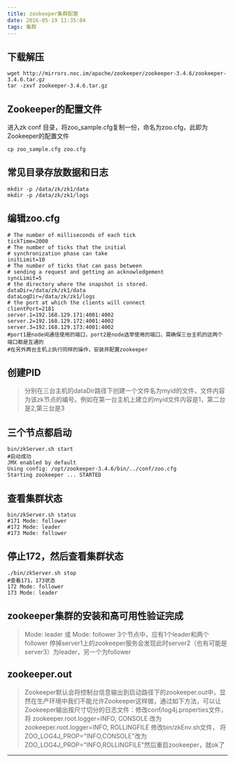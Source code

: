 ```yaml
---
title: zookeeper集群配置
date: 2016-05-19 11:35:04
tags: 集群
---
```


## 下载解压 ##
```
wget http://mirrors.noc.im/apache/zookeeper/zookeeper-3.4.6/zookeeper-3.4.6.tar.gz
tar -zxvf zookeeper-3.4.6.tar.gz
```

## Zookeeper的配置文件 ##
进入zk conf 目录，将zoo_sample.cfg复制一份，命名为zoo.cfg，此即为Zookeeper的配置文件
```
cp zoo_sample.cfg zoo.cfg
```

<!--more-->

## 常见目录存放数据和日志 ##
```
mkdir -p /data/zk/zk1/data
mkdir -p /data/zk/zk1/logs
```

## 编辑zoo.cfg ##
```
# The number of milliseconds of each tick
tickTime=2000
# The number of ticks that the initial
# synchronization phase can take
initLimit=10
# The number of ticks that can pass between
# sending a request and getting an acknowledgement
syncLimit=5
# the directory where the snapshot is stored.
dataDir=/data/zk/zk1/data
dataLogDir=/data/zk/zk1/logs
# the port at which the clients will connect
clientPort=2181
server.1=192.168.129.171:4001:4002
server.2=192.168.129.172:4001:4002
server.3=192.168.129.173:4001:4002
#port1是node间通信使用的端口，port2是node选举使用的端口，需确保三台主机的这两个端口都是互通的
#在另外两台主机上执行同样的操作，安装并配置zookeeper
```

## 创建PID ##
>分别在三台主机的dataDir路径下创建一个文件名为myid的文件，文件内容为该zk节点的编号。例如在第一台主机上建立的myid文件内容是1，第二台是2,第三台是3

## 三个节点都启动 ##
```
bin/zkServer.sh start
#启动成功
JMX enabled by default
Using config: /opt/zookeeper-3.4.6/bin/../conf/zoo.cfg
Starting zookeeper ... STARTED
```
## 查看集群状态 ##
```
bin/zkServer.sh status
#171 Mode: follower
#172 Mode: leader
#173 Mode: follower
```
## 停止172，然后查看集群状态 ##
```
./bin/zkServer.sh stop
#查看171，173状态
172 Mode: follower
173 Mode: leader
```

## zookeeper集群的安装和高可用性验证完成 ##
>Mode: leader 或 Mode: follower
3个节点中，应有1个leader和两个follower
停掉server1上的zookeeper服务会发现此时server2（也有可能是server3）为leader，另一个为follower

## zookeeper.out ##
>Zookeeper默认会将控制台信息输出到启动路径下的zookeeper.out中，显然在生产环境中我们不能允许Zookeeper这样做，通过如下方法，可以让Zookeeper输出按尺寸切分的日志文件：修改conf/log4j.properties文件，将
zookeeper.root.logger=INFO, CONSOLE
改为zookeeper.root.logger=INFO, ROLLINGFILE
修改bin/zkEnv.sh文件，
将ZOO_LOG4J_PROP="INFO,CONSOLE"改为
ZOO_LOG4J_PROP="INFO,ROLLINGFILE"然后重启zookeeper，就ok了
    
---



